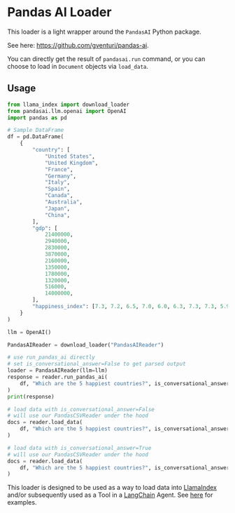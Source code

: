 # Pandas AI Loader

This loader is a light wrapper around the `PandasAI` Python package.

See here: https://github.com/gventuri/pandas-ai.

You can directly get the result of `pandasai.run` command, or
you can choose to load in `Document` objects via `load_data`.

## Usage

```python
from llama_index import download_loader
from pandasai.llm.openai import OpenAI
import pandas as pd

# Sample DataFrame
df = pd.DataFrame(
    {
        "country": [
            "United States",
            "United Kingdom",
            "France",
            "Germany",
            "Italy",
            "Spain",
            "Canada",
            "Australia",
            "Japan",
            "China",
        ],
        "gdp": [
            21400000,
            2940000,
            2830000,
            3870000,
            2160000,
            1350000,
            1780000,
            1320000,
            516000,
            14000000,
        ],
        "happiness_index": [7.3, 7.2, 6.5, 7.0, 6.0, 6.3, 7.3, 7.3, 5.9, 5.0],
    }
)

llm = OpenAI()

PandasAIReader = download_loader("PandasAIReader")

# use run_pandas_ai directly
# set is_conversational_answer=False to get parsed output
loader = PandasAIReader(llm=llm)
response = reader.run_pandas_ai(
    df, "Which are the 5 happiest countries?", is_conversational_answer=False
)
print(response)

# load data with is_conversational_answer=False
# will use our PandasCSVReader under the hood
docs = reader.load_data(
    df, "Which are the 5 happiest countries?", is_conversational_answer=False
)

# load data with is_conversational_answer=True
# will use our PandasCSVReader under the hood
docs = reader.load_data(
    df, "Which are the 5 happiest countries?", is_conversational_answer=True
)
```

This loader is designed to be used as a way to load data into [LlamaIndex](https://github.com/run-llama/llama_index/tree/main/llama_index) and/or subsequently used as a Tool in a [LangChain](https://github.com/hwchase17/langchain) Agent. See [here](https://github.com/emptycrown/llama-hub/tree/main) for examples.
